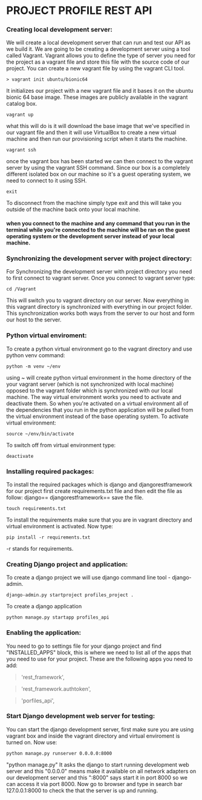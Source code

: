 # PROJECT PROFILE REST API

### Creating local development server:
We will create a local development server that can run and test our API as we build it. We are going to be creating a development server using a tool called Vagrant. Vagrant allows you to define the type of server you need for the project as a vagrant file and store this file with the source code of our project. You can create a new vagrant file by using the vagrant CLI tool.
```
> vagrant init ubuntu/bionic64
```
It initializes our project with a new vagrant file and it bases it on the ubuntu bionic 64 base image. These images are publicly available in the vagrant catalog box.
```
vagrant up
```
what this will do is it will download the base image that we've specified in our vagrant file and then it will use VirtualBox to create a new virtual machine and then run our provisioning script when it starts the machine.
```
vagrant ssh
```
once the vagrant box has been started we can then connect to the vagrant server by using the vagrant SSH command. Since our box is a completely different isolated box on our machine so it's a guest operating system, we need to connect to it using SSH.
```
exit
```
To disconnect from the machine simply type exit and this will take you outside of the machine back onto your local machine.

#### when you connect to the machine and any command that you run in the terminal while you're connected to the machine will be ran on the guest operating system or the development server instead of your local machine.

### Synchronizing the development server with project directory:
For Synchronizing the development server with project directory you need to first connect to vagrant server. Once you connect to vagrant server type:
```
cd /Vagrant
```
This will switch you to vagrant directory on our server. Now everything in this vagrant directory is synchronized with everything in our project folder. This synchronization works both ways from the server to our host and form our host to the server.

### Python virtual enviroment:
To create a python virtual environment go to the vagrant directory and use python venv command:
```
python -m venv ~/env
```
using ~ will create python virtual environment in the home directory of the your vagrant server (which is not synchronized with local machine) opposed to the vagrant folder which is synchronized with our local machine. The way virtual environment works you need to activate and deactivate them. So when you're activated on a virtual environment all of the dependencies that you run in the python application will be pulled from the virtual environment instead of the base operating system. To activate virtual environment:
```
source ~/env/bin/activate
```
To switch off from virtual environment type:
```
deactivate
```
### Installing required packages:
To install the required packages which is django and djangorestframework for our project first create requirements.txt file
and then edit the file as follow:
django==<versio>
djangorestframework==<version>
save the file.
```
touch requirements.txt
```
To install the requirements make sure that you are in vagrant directory and virtual environment is activated. Now type:
```
pip install -r requirements.txt
```
-r stands for requirements.

### Creating Django project and application:
To create a django project we will use django command line tool - django-admin.
```
django-admin.py startproject profiles_project .
```
To create a django application
```
python manage.py startapp profiles_api
```
### Enabling the application:
You need to go to settings file for your django project and find "INSTALLED_APPS" block, this is where we need to list all of the apps that you need to use for your project. These are the following apps you need to add:

> 'rest_framework',

> 'rest_framework.authtoken',

> 'porfiles_api',

### Start Django development web server for testing:
You can start the django development server, first make sure you are using vagrant box and inside the vagrant directory and virtual enviroment is turned on. Now use:
```
python manage.py runserver 0.0.0.0:8000
```
"python manage.py" It asks the django to start running development web server and this "0.0.0.0" means make it available on all network adapters on our development server and this ":8000" says start it in port 8000 so we can access it via port 8000. Now go to browser and type in search bar 127.0.0.1:8000 to check the that the server is up and running.
